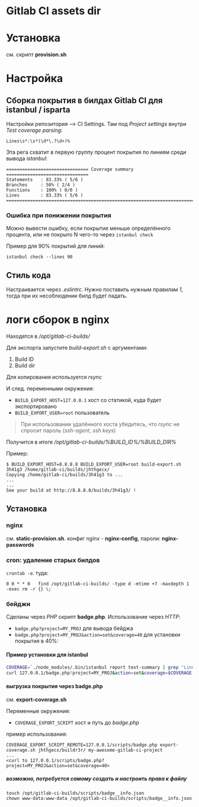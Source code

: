 # Gitlab CI assets dir

# Установка

см. скрипт __provision.sh__

# Настройка

## Сборка покрытия в билдах Gitlab CI для istanbul / isparta

Настройки репозитория –> CI Settings.
Там под *Project settings* внутри *Test coverage parsing*:
```
Lines\s*:\s*(\d*\.?\d+)%
```
Эта рега схватит в первую группу процент покрытия по линиям среди вывода *istanbul*:
```
=============================== Coverage summary ===============================
Statements   : 83.33% ( 5/6 )
Branches     : 50% ( 2/4 )
Functions    : 100% ( 0/0 )
Lines        : 83.33% ( 5/6 )
================================================================================
```

### Ошибка при понижении покрытия

Можно вывести ошибку, если покрытие меньше определённого процента, или не покрыто N чего-то через `istanbul check`

Пример для 90% покрытий для линий:
```
istanbul check --lines 90
```

## Стиль кода

Настраивается через *.eslintrc*. Нужно поставить нужным правилам *1*, тогда при их несоблюдении билд будет падать.

# логи сборок в nginx

Находятся в */opt/gitlab-ci-builds/*

Для экспорта запустите *build-export.sh* с аргументами:
1. Build ID
2. Build dir

Для копирования используется *rsync*

И след. переменными окружения:
* `BUILD_EXPORT_HOST=127.0.0.1` хост со статикой, куда будет экспортировано
* `BUILD_EXPORT_USER=root` пользователь

> При использовании удалённого хоста убедитесь, что *rsync* не спросит пароль (*ssh-agent*, *ssh keys*)

Получится в итоге */opt/gitlab-ci-builds/%BUILD_ID%/%BUILD_DIR%*

Пример:
```
$ BUILD_EXPORT_HOST=8.8.8.8 BUILD_EXPORT_USER=root build-export.sh 3h41g3 /home/gitlab-ci/builds/jhthgecx/
Copying /home/gitlab-ci/builds/3h41g3 to ...
...
...
See your build at http://8.8.8.8/builds/3h41g3/ !
```

## Установка

### nginx
см. __static-provision.sh__.
конфиг *nginx* - __nginx-config__, пароли: __nginx-passwords__

### cron: удаление старых билдов
`crontab -e`. туда:
```
0 0 * * 0   find /opt/gitlab-ci-builds/ -type d -mtime +7 -maxdepth 1 -exec rm -r {} \;
```

### бейджи

Сделаны через *PHP* скрипт __badge.php__.
Использование через *HTTP*:
* `badge.php?project=MY_PROJ` для вывода бейджа
* `badge.php?project=MY_PROJ&action=set&coverage=40` для установки покрытия в 40%:

#### Пример установки для istanbul
```sh
COVERAGE=`./node_modules/.bin/istanbul report text-summary | grep "Lines" | grep -oE "(([0-9]+.)?[0-9]+)%" | sed 's/%//'`
curl 127.0.0.1/badge.php?project=MY_PROJ&action=set&coverage=$COVERAGE
```

#### выгрузка покрытия через badge.php

см. __export-coverage.sh__

Переменные окружения:
* `COVERAGE_EXPORT_SCRIPT` хост и путь до *badge.php*

пример использования:
```
COVERAGE_EXPORT_SCRIPT_REMOTE=127.0.0.1/scripts/badge.php export-coverage.sh jhthgecx/buildr3r/ my-awesome-gitlab-ci-project
...
<curl to 127.0.0.1/scripts/badge.php?project=MY_PROJ&action=set&coverage=40>
```

##### возможно, потребуется самому создать и настроить права к файлу

```
touch /opt/gitlab-ci-builds/scripts/badge__info.json
chown www-data:www-data /opt/gitlab-ci-builds/scripts/badge__info.json
```
